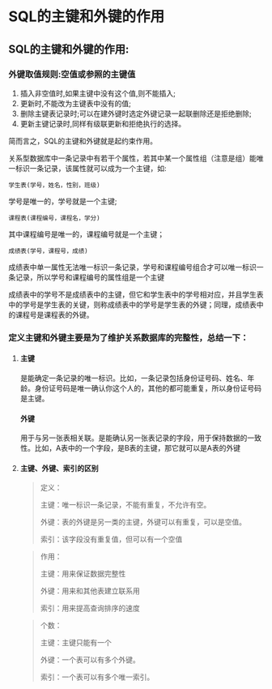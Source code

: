 # SQL的主键和外键的作用

## SQL的主键和外键的作用:

### 外键取值规则:空值或参照的主键值

1. 插入非空值时,如果主键中没有这个值,则不能插入;
2. 更新时,不能改为主键表中没有的值;
3. 删除主键表记录时;可以在建外键时选定外键记录一起联删除还是拒绝删除;
4. 更新主键记录时,同样有级联更新和拒绝执行的选择。

简而言之，SQL的主键和外键就是起约束作用。

关系型数据库中一条记录中有若干个属性，若其中某一个属性组（注意是组）能唯一标识一条记录，该属性就可以成为一个主键，如:

```
学生表(学号，姓名，性别，班级)
```

学号是唯一的，学号就是一个主键;

```
课程表(课程编号，课程名，学分)
```

其中课程编号是唯一的，课程编号就是一个主键；

```
成绩表(学号，课程号，成绩)
```

成绩表中单一属性无法唯一标识一条记录，学号和课程编号组合才可以唯一标识一条记录，所以学号和课程编号的属性组是一个主键

成绩表中的学号不是成绩表中的主键，但它和学生表中的学号相对应，并且学生表中的学号是学生表的关键，则称成绩表中的学号是学生表的外键；同理，成绩表中的课程号是课程表的外键。

### 定义主键和外键主要是为了维护关系数据库的完整性，总结一下：

1. #### **主键**

   是能确定一条记录的唯一标识。比如，一条记录包括身份证号码、姓名、年龄。身份证号码是唯一确认你这个人的，其他的都可能重复，所以身份证号码是主键。

   #### **外键**

   用于与另一张表相关联。是能确认另一张表记录的字段，用于保持数据的一致性。比如，A表中的一个字段，是B表的主键，那它就可以是A表的外键

2. #### 主键、外键、索引的区别

   >定义：
   >
   >主键：唯一标识一条记录，不能有重复，不允许有空。
   >
   >外键：表的外键是另一类的主键，外键可以有重复，可以是空值。
   >
   >索引：该字段没有重复值，但可以有一个空值

   >作用：
   >
   >主键：用来保证数据完整性
   >
   >外键：用来和其他表建立联系用
   >
   >索引：用来提高查询排序的速度

   > 个数：
   >
   > 主键：主键只能有一个
   >
   > 外键：一个表可以有多个外键。
   >
   > 索引：一个表可以有多个唯一索引。

   

   

   

